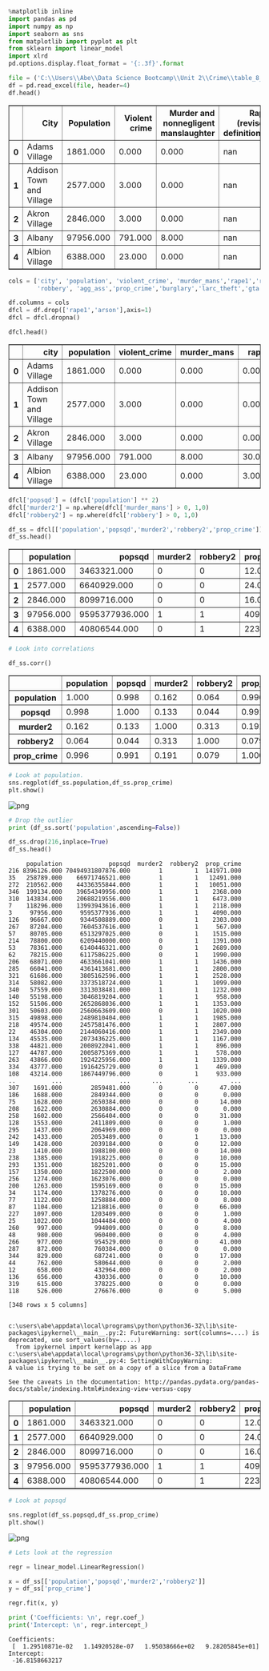 

```python
%matplotlib inline
import pandas as pd
import numpy as np
import seaborn as sns
from matplotlib import pyplot as plt
from sklearn import linear_model
import xlrd
pd.options.display.float_format = '{:.3f}'.format
```


```python
file = ('C:\\Users\\Abe\\Data Science Bootcamp\\Unit 2\\Crime\\table_8_offenses_known_to_law_enforcement_new_york_by_city_2013.xls')
df = pd.read_excel(file, header=4)
df.head()
```




<div>
<table border="1" class="dataframe">
  <thead>
    <tr style="text-align: right;">
      <th></th>
      <th>City</th>
      <th>Population</th>
      <th>Violent
crime</th>
      <th>Murder and
nonnegligent
manslaughter</th>
      <th>Rape
(revised
definition)1</th>
      <th>Rape
(legacy
definition)2</th>
      <th>Robbery</th>
      <th>Aggravated
assault</th>
      <th>Property
crime</th>
      <th>Burglary</th>
      <th>Larceny-
theft</th>
      <th>Motor
vehicle
theft</th>
      <th>Arson3</th>
    </tr>
  </thead>
  <tbody>
    <tr>
      <th>0</th>
      <td>Adams Village</td>
      <td>1861.000</td>
      <td>0.000</td>
      <td>0.000</td>
      <td>nan</td>
      <td>0.000</td>
      <td>0.000</td>
      <td>0.000</td>
      <td>12.000</td>
      <td>2.000</td>
      <td>10.000</td>
      <td>0.000</td>
      <td>0.000</td>
    </tr>
    <tr>
      <th>1</th>
      <td>Addison Town and Village</td>
      <td>2577.000</td>
      <td>3.000</td>
      <td>0.000</td>
      <td>nan</td>
      <td>0.000</td>
      <td>0.000</td>
      <td>3.000</td>
      <td>24.000</td>
      <td>3.000</td>
      <td>20.000</td>
      <td>1.000</td>
      <td>0.000</td>
    </tr>
    <tr>
      <th>2</th>
      <td>Akron Village</td>
      <td>2846.000</td>
      <td>3.000</td>
      <td>0.000</td>
      <td>nan</td>
      <td>0.000</td>
      <td>0.000</td>
      <td>3.000</td>
      <td>16.000</td>
      <td>1.000</td>
      <td>15.000</td>
      <td>0.000</td>
      <td>0.000</td>
    </tr>
    <tr>
      <th>3</th>
      <td>Albany</td>
      <td>97956.000</td>
      <td>791.000</td>
      <td>8.000</td>
      <td>nan</td>
      <td>30.000</td>
      <td>227.000</td>
      <td>526.000</td>
      <td>4090.000</td>
      <td>705.000</td>
      <td>3243.000</td>
      <td>142.000</td>
      <td>nan</td>
    </tr>
    <tr>
      <th>4</th>
      <td>Albion Village</td>
      <td>6388.000</td>
      <td>23.000</td>
      <td>0.000</td>
      <td>nan</td>
      <td>3.000</td>
      <td>4.000</td>
      <td>16.000</td>
      <td>223.000</td>
      <td>53.000</td>
      <td>165.000</td>
      <td>5.000</td>
      <td>nan</td>
    </tr>
  </tbody>
</table>
</div>




```python
cols = ['city', 'population', 'violent_crime', 'murder_mans','rape1','rape2',
        'robbery', 'agg_ass','prop_crime','burglary','larc_theft','gta','arson']

df.columns = cols
dfcl = df.drop(['rape1','arson'],axis=1)
dfcl = dfcl.dropna()
```


```python
dfcl.head()
```




<div>
<table border="1" class="dataframe">
  <thead>
    <tr style="text-align: right;">
      <th></th>
      <th>city</th>
      <th>population</th>
      <th>violent_crime</th>
      <th>murder_mans</th>
      <th>rape2</th>
      <th>robbery</th>
      <th>agg_ass</th>
      <th>prop_crime</th>
      <th>burglary</th>
      <th>larc_theft</th>
      <th>gta</th>
    </tr>
  </thead>
  <tbody>
    <tr>
      <th>0</th>
      <td>Adams Village</td>
      <td>1861.000</td>
      <td>0.000</td>
      <td>0.000</td>
      <td>0.000</td>
      <td>0.000</td>
      <td>0.000</td>
      <td>12.000</td>
      <td>2.000</td>
      <td>10.000</td>
      <td>0.000</td>
    </tr>
    <tr>
      <th>1</th>
      <td>Addison Town and Village</td>
      <td>2577.000</td>
      <td>3.000</td>
      <td>0.000</td>
      <td>0.000</td>
      <td>0.000</td>
      <td>3.000</td>
      <td>24.000</td>
      <td>3.000</td>
      <td>20.000</td>
      <td>1.000</td>
    </tr>
    <tr>
      <th>2</th>
      <td>Akron Village</td>
      <td>2846.000</td>
      <td>3.000</td>
      <td>0.000</td>
      <td>0.000</td>
      <td>0.000</td>
      <td>3.000</td>
      <td>16.000</td>
      <td>1.000</td>
      <td>15.000</td>
      <td>0.000</td>
    </tr>
    <tr>
      <th>3</th>
      <td>Albany</td>
      <td>97956.000</td>
      <td>791.000</td>
      <td>8.000</td>
      <td>30.000</td>
      <td>227.000</td>
      <td>526.000</td>
      <td>4090.000</td>
      <td>705.000</td>
      <td>3243.000</td>
      <td>142.000</td>
    </tr>
    <tr>
      <th>4</th>
      <td>Albion Village</td>
      <td>6388.000</td>
      <td>23.000</td>
      <td>0.000</td>
      <td>3.000</td>
      <td>4.000</td>
      <td>16.000</td>
      <td>223.000</td>
      <td>53.000</td>
      <td>165.000</td>
      <td>5.000</td>
    </tr>
  </tbody>
</table>
</div>




```python
dfcl['popsqd'] = (dfcl['population'] ** 2)
dfcl['murder2'] = np.where(dfcl['murder_mans'] > 0, 1,0)
dfcl['robbery2'] = np.where(dfcl['robbery'] > 0, 1,0)

df_ss = dfcl[['population','popsqd','murder2','robbery2','prop_crime']]
df_ss.head()
```




<div>
<table border="1" class="dataframe">
  <thead>
    <tr style="text-align: right;">
      <th></th>
      <th>population</th>
      <th>popsqd</th>
      <th>murder2</th>
      <th>robbery2</th>
      <th>prop_crime</th>
    </tr>
  </thead>
  <tbody>
    <tr>
      <th>0</th>
      <td>1861.000</td>
      <td>3463321.000</td>
      <td>0</td>
      <td>0</td>
      <td>12.000</td>
    </tr>
    <tr>
      <th>1</th>
      <td>2577.000</td>
      <td>6640929.000</td>
      <td>0</td>
      <td>0</td>
      <td>24.000</td>
    </tr>
    <tr>
      <th>2</th>
      <td>2846.000</td>
      <td>8099716.000</td>
      <td>0</td>
      <td>0</td>
      <td>16.000</td>
    </tr>
    <tr>
      <th>3</th>
      <td>97956.000</td>
      <td>9595377936.000</td>
      <td>1</td>
      <td>1</td>
      <td>4090.000</td>
    </tr>
    <tr>
      <th>4</th>
      <td>6388.000</td>
      <td>40806544.000</td>
      <td>0</td>
      <td>1</td>
      <td>223.000</td>
    </tr>
  </tbody>
</table>
</div>




```python
# Look into correlations

df_ss.corr()
```




<div>
<table border="1" class="dataframe">
  <thead>
    <tr style="text-align: right;">
      <th></th>
      <th>population</th>
      <th>popsqd</th>
      <th>murder2</th>
      <th>robbery2</th>
      <th>prop_crime</th>
    </tr>
  </thead>
  <tbody>
    <tr>
      <th>population</th>
      <td>1.000</td>
      <td>0.998</td>
      <td>0.162</td>
      <td>0.064</td>
      <td>0.996</td>
    </tr>
    <tr>
      <th>popsqd</th>
      <td>0.998</td>
      <td>1.000</td>
      <td>0.133</td>
      <td>0.044</td>
      <td>0.991</td>
    </tr>
    <tr>
      <th>murder2</th>
      <td>0.162</td>
      <td>0.133</td>
      <td>1.000</td>
      <td>0.313</td>
      <td>0.191</td>
    </tr>
    <tr>
      <th>robbery2</th>
      <td>0.064</td>
      <td>0.044</td>
      <td>0.313</td>
      <td>1.000</td>
      <td>0.079</td>
    </tr>
    <tr>
      <th>prop_crime</th>
      <td>0.996</td>
      <td>0.991</td>
      <td>0.191</td>
      <td>0.079</td>
      <td>1.000</td>
    </tr>
  </tbody>
</table>
</div>




```python
# Look at population.
sns.regplot(df_ss.population,df_ss.prop_crime)
plt.show()


```


![png](output_6_0.png)



```python
# Drop the outlier
print (df_ss.sort('population',ascending=False))

df_ss.drop(216,inplace=True)
df_ss.head()
```

         population             popsqd  murder2  robbery2  prop_crime
    216 8396126.000 70494931807876.000        1         1  141971.000
    35   258789.000    66971746521.000        1         1   12491.000
    272  210562.000    44336355844.000        1         1   10051.000
    346  199134.000    39654349956.000        1         1    2368.000
    310  143834.000    20688219556.000        1         1    6473.000
    7    118296.000    13993943616.000        1         1    2118.000
    3     97956.000     9595377936.000        1         1    4090.000
    126   96667.000     9344508889.000        0         1    2303.000
    267   87204.000     7604537616.000        1         1     567.000
    57    80705.000     6513297025.000        0         1    1515.000
    214   78800.000     6209440000.000        0         1    1391.000
    53    78361.000     6140446321.000        0         1    2689.000
    62    78215.000     6117586225.000        0         1    1990.000
    206   68071.000     4633661041.000        1         1    1436.000
    285   66041.000     4361413681.000        1         1    2800.000
    321   61686.000     3805162596.000        1         1    2528.000
    314   58082.000     3373518724.000        1         1    1099.000
    340   57559.000     3313038481.000        1         1    1232.000
    140   55198.000     3046819204.000        1         1     958.000
    152   51506.000     2652868036.000        1         1    1353.000
    301   50603.000     2560663609.000        0         1    1020.000
    315   49898.000     2489810404.000        1         1    1985.000
    218   49574.000     2457581476.000        1         1    2807.000
    22    46304.000     2144060416.000        1         1    2349.000
    134   45535.000     2073436225.000        1         1    1167.000
    338   44821.000     2008922041.000        1         1     896.000
    127   44787.000     2005875369.000        1         1     578.000
    263   43866.000     1924225956.000        1         1    1339.000
    334   43777.000     1916425729.000        0         1     469.000
    108   43214.000     1867449796.000        0         1     933.000
    ..          ...                ...      ...       ...         ...
    307    1691.000        2859481.000        0         0      47.000
    186    1688.000        2849344.000        0         0       0.000
    75     1628.000        2650384.000        0         0      14.000
    208    1622.000        2630884.000        0         0       0.000
    258    1602.000        2566404.000        0         0      31.000
    128    1553.000        2411809.000        0         0       1.000
    295    1437.000        2064969.000        0         0       0.000
    242    1433.000        2053489.000        0         1      13.000
    149    1428.000        2039184.000        0         0      12.000
    23     1410.000        1988100.000        0         0      14.000
    238    1385.000        1918225.000        0         0      10.000
    293    1351.000        1825201.000        0         0      15.000
    157    1350.000        1822500.000        0         0       2.000
    256    1274.000        1623076.000        0         0       0.000
    200    1263.000        1595169.000        0         0      15.000
    34     1174.000        1378276.000        0         0      10.000
    77     1122.000        1258884.000        0         0       8.000
    87     1104.000        1218816.000        0         0      66.000
    227    1097.000        1203409.000        0         0       1.000
    25     1022.000        1044484.000        0         0       4.000
    260     997.000         994009.000        0         0       8.000
    48      980.000         960400.000        0         0       4.000
    266     977.000         954529.000        0         0      41.000
    287     872.000         760384.000        0         0       0.000
    344     829.000         687241.000        0         0      17.000
    44      762.000         580644.000        0         0       2.000
    12      658.000         432964.000        0         0       2.000
    136     656.000         430336.000        0         0      10.000
    319     615.000         378225.000        0         0       0.000
    118     526.000         276676.000        0         0       5.000
    
    [348 rows x 5 columns]
    

    c:\users\abe\appdata\local\programs\python\python36-32\lib\site-packages\ipykernel\__main__.py:2: FutureWarning: sort(columns=....) is deprecated, use sort_values(by=.....)
      from ipykernel import kernelapp as app
    c:\users\abe\appdata\local\programs\python\python36-32\lib\site-packages\ipykernel\__main__.py:4: SettingWithCopyWarning: 
    A value is trying to be set on a copy of a slice from a DataFrame
    
    See the caveats in the documentation: http://pandas.pydata.org/pandas-docs/stable/indexing.html#indexing-view-versus-copy
    




<div>
<table border="1" class="dataframe">
  <thead>
    <tr style="text-align: right;">
      <th></th>
      <th>population</th>
      <th>popsqd</th>
      <th>murder2</th>
      <th>robbery2</th>
      <th>prop_crime</th>
    </tr>
  </thead>
  <tbody>
    <tr>
      <th>0</th>
      <td>1861.000</td>
      <td>3463321.000</td>
      <td>0</td>
      <td>0</td>
      <td>12.000</td>
    </tr>
    <tr>
      <th>1</th>
      <td>2577.000</td>
      <td>6640929.000</td>
      <td>0</td>
      <td>0</td>
      <td>24.000</td>
    </tr>
    <tr>
      <th>2</th>
      <td>2846.000</td>
      <td>8099716.000</td>
      <td>0</td>
      <td>0</td>
      <td>16.000</td>
    </tr>
    <tr>
      <th>3</th>
      <td>97956.000</td>
      <td>9595377936.000</td>
      <td>1</td>
      <td>1</td>
      <td>4090.000</td>
    </tr>
    <tr>
      <th>4</th>
      <td>6388.000</td>
      <td>40806544.000</td>
      <td>0</td>
      <td>1</td>
      <td>223.000</td>
    </tr>
  </tbody>
</table>
</div>




```python
# Look at popsqd

sns.regplot(df_ss.popsqd,df_ss.prop_crime)
plt.show()
```


![png](output_8_0.png)



```python
# Lets look at the regression

regr = linear_model.LinearRegression()

x = df_ss[['population','popsqd','murder2','robbery2']]
y = df_ss['prop_crime']

regr.fit(x, y)

print ('Coefficients: \n', regr.coef_)
print('Intercept: \n', regr.intercept_)

```

    Coefficients: 
     [  1.29510871e-02   1.14920528e-07   1.95038666e+02   9.28205845e+01]
    Intercept: 
     -16.8158663217
    
